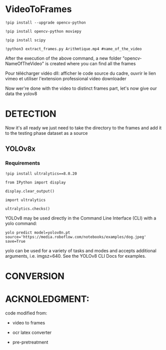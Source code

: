 # VideoToFrames

```
!pip install --upgrade opencv-python

!pip install opencv-python moviepy

!pip install scipy

!python3 extract_frames.py Arithmtique.mp4 #name_of_the_video
```

After the execution of the above command, a new folder "opencv-NameOfTheVideo" is created where you can find all the frames

Pour télécharger vidéo dll: afficher le code source du cadre, ouvrir le lien vimeo et utiliser l'extension professional video downloader

Now wer're done with the video to distinct frames part, let's now give our data the yolov8

# DETECTION
Now it's all ready we just need to take the directory to the frames and add it to the testing phase dataset as a source

 ## YOLOv8x
 ### Requirements
 ```
 !pip install ultralytics==8.0.20

 from IPython import display

 display.clear_output()

 import ultralytics
 
 ultralytics.checks()
 ```


YOLOv8 may be used directly in the Command Line Interface (CLI) with a yolo command:

```
yolo predict model=yolov8n.pt source='https://media.roboflow.com/notebooks/examples/dog.jpeg' save=True
```

yolo can be used for a variety of tasks and modes and accepts additional arguments, i.e. imgsz=640. See the YOLOv8 CLI Docs for examples.

# CONVERSION

# ACKNOLEDGMENT:
code modified from:

- video to frames

- ocr latex converter

- pre-pretreatment